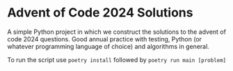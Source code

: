 # Advent of Code 2024 Solutions
A simple Python project in which we construct the solutions to the advent of code 2024 questions. Good annual practice with testing, Python (or whatever programming language of choice) and algorithms in general.

To run the script use ```poetry install``` followed by ```poetry run main [problem]```